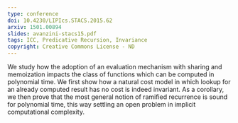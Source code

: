 ```yaml
---
type: conference
doi: 10.4230/LIPIcs.STACS.2015.62
arxiv: 1501.00894
slides: avanzini-stacs15.pdf
tags: ICC, Predicative Recursion, Invariance
copyright: Creative Commons License - ND
---
```

  We study how the adoption of an evaluation mechanism with sharing
  and memoization impacts the class of functions which can be computed
  in polynomial time. We first show how a natural cost model in
  which lookup for an already computed result has no cost is indeed
  invariant. As a corollary, we then prove that the most general
  notion of ramified recurrence is sound for polynomial time, this
  way settling an open problem in implicit computational complexity.
